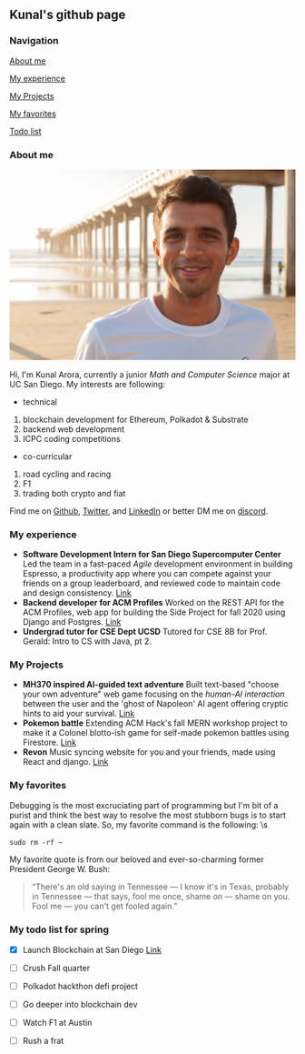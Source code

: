 ## Kunal's github page

### Navigation

[About me](#about-me)

[My experience](#my-experience)

[My Projects](#my-projects)

[My favorites](#my-favorites)

[Todo list](#my-todo-list-for-spring)

### About me

![alt_pic](pfp_kunal.jpeg)

Hi, I'm Kunal Arora, currently a junior _Math and Computer Science_ major at UC San Diego. My interests are following:

- technical
 1. blockchain development for Ethereum, Polkadot & Substrate
 2. backend web development
 3. ICPC coding competitions

- co-curricular
 1. road cycling and racing
 2. F1
 3. trading both crypto and fiat

Find me on [Github](https://github.com/aroralanuk), [Twitter](https://twitter.com/auroraByKunal), and [LinkedIn](https://www.linkedin.com/in/kunalarora01/) or better DM me on [discord](https://discord.com/channels/@me/827559709543759892).

### My experience

* **Software Development Intern for San Diego Supercomputer Center**  Led the team in a fast-paced
  _Agile_ development environment in building Espresso, a productivity app where you can compete
  against your friends on a group leaderboard, and reviewed code to maintain code and design
  consistency. [Link](https://expo.dev/@floyddroid525/espreso-productivity-app)
* **Backend developer for ACM Profiles**  Worked on the REST API for the ACM Profiles, web app for building the Side Project for fall 2020 using Django and Postgres. [Link](https://github.com/acmucsd/acm-profiles-api)
* **Undergrad tutor for CSE Dept UCSD** Tutored for CSE 8B for Prof. Gerald: Intro to CS with Java, pt 2.

### My Projects

* **MH370 inspired AI-guided text adventure** Built text-based "choose your own adventure" web game
  focusing on the _human-AI interaction_ between the user and the 'ghost of Napoleon' AI agent
  offering cryptic hints to aid your survival. [Link](https://github.com/aroralanuk/text-adventure)
* **Pokemon battle** Extending ACM Hack's fall MERN workshop project to make it a Colonel blotto-ish game for self-made pokemon battles using Firestore. [Link](https://github.com/aroralanuk/pokemon-battle)
* **Revon** Music syncing website for you and your friends, made using React and django. [Link](https://github.com/aroralanuk/Revon)

### My favorites

Debugging is the most excruciating part of programming but I'm bit of a purist and think the best way to resolve the most stubborn bugs is to start again with a clean slate. So, my favorite command is the following: \s

```markdown
sudo rm -rf ~
```

My favorite quote is from our beloved and ever-so-charming former President George W. Bush:

> “There's an old saying in Tennessee — I know it's in Texas, probably in Tennessee — that says, fool me once, shame on — shame on you. Fool me — you can't get fooled again.”

### My todo list for spring

- [x] Launch Blockchain at San Diego [Link](https://blockchain.ucsd.edu/)
- [ ] Crush Fall quarter
- [ ] Polkadot hackthon defi project
- [ ] Go deeper into blockchain dev
- [ ] Watch F1 at Austin
- [ ] Rush a frat

